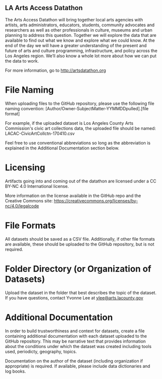 ## LA Arts Access Datathon
The Arts Access Datathon will bring together local arts agencies with artists, arts administrators, educators, students, community advocates and researchers as well as other professionals in culture, museums and urban planning to address this question. Together we will explore the data that are available to find out what we know and explore what we could know. At the end of the day we will have a greater understanding of the present and future of arts and culture programming, infrastructure, and policy across the Los Angeles region. We’ll also know a whole lot more about how we can put the data to work.

For more information, go to http://artsdatathon.org

# File Naming

When uploading files to the GitHub repository, please use the following file naming convention:
[Author/Owner-SubjectMatter-YYMMDDpulled].[file format]

For example, if the uploaded dataset is Los Angeles County Arts Commission's civic art collections data, the uploaded file should be named:
LACAC-CivicArtCollctn-170410.csv

Feel free to use conventional abbreviations so long as the abbreviation is explained in the Additional Documentation section below.

# Licensing

Artifacts going into and coming out of the datathon are licensed under a CC BY-NC 4.0 International license.

More information on the license available in the GitHub repo and the Creative Commons site: https://creativecommons.org/licenses/by-nc/4.0/legalcode

# File Formats

All datasets should be saved as a CSV file. Additionally, if other file formats are available, these should be uploaded to the GitHub repository, but is not required.

# Folder Directory (or Organization of Datasets)

Upload the dataset in the folder that best describes the topic of the dataset. If you have questions, contact Yvonne Lee at ylee@arts.lacounty.gov

# Additional Documentation

In order to build trustworthiness and context for datasets, create a file containing additional documentation with each dataset uploaded to the GitHub repository. This may be narrative text that provides information about the conditions under which the dataset was created including tools used, periodicty, geography, topics.

Documentation on the author of the dataset (including organization if appropriate) is required. If available, please include data dictionaries and log books.
